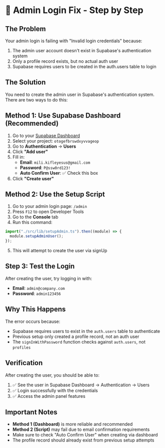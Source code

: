 # 🔧 Admin Login Fix - Step by Step

## **The Problem**

Your admin login is failing with "Invalid login credentials" because:

1. The admin user account doesn't exist in Supabase's authentication system
2. Only a profile record exists, but no actual auth user
3. Supabase requires users to be created in the auth.users table to login

## **The Solution**

You need to create the admin user in Supabase's authentication system. There are two ways to do this:

## **Method 1: Use Supabase Dashboard (Recommended)**

1. Go to your [Supabase Dashboard](https://supabase.com/dashboard)
2. Select your project: `otogefbrswdxyvvageop`
3. Go to **Authentication** → **Users**
4. Click **"Add user"**
5. Fill in:
   - **Email**: `mili.kifleyesus@gmail.com`
   - **Password**: `P@ssw0rd123!`
   - **Auto Confirm User**: ✅ Check this box
6. Click **"Create user"**

## **Method 2: Use the Setup Script**

1. Go to your admin login page: `/admin`
2. Press `F12` to open Developer Tools  
3. Go to the **Console** tab
4. Run this command:

```javascript
import("./src/lib/setupAdmin.ts").then((module) => {
  module.setupAdminUser();
});
```

5. This will attempt to create the user via signUp

## **Step 3: Test the Login**

After creating the user, try logging in with:

- **Email**: `admin@company.com`
- **Password**: `admin123456`

## **Why This Happens**

The error occurs because:
- Supabase requires users to exist in the `auth.users` table to authenticate
- Previous setup only created a profile record, not an auth user
- The `signInWithPassword` function checks against `auth.users`, not `profiles`

## **Verification**

After creating the user, you should be able to:
1. ✅ See the user in Supabase Dashboard → Authentication → Users
2. ✅ Login successfully with the credentials
3. ✅ Access the admin panel features

## **Important Notes**

- **Method 1 (Dashboard)** is more reliable and recommended
- **Method 2 (Script)** may fail due to email confirmation requirements
- Make sure to check "Auto Confirm User" when creating via dashboard
- The profile record should already exist from previous setup attempts
